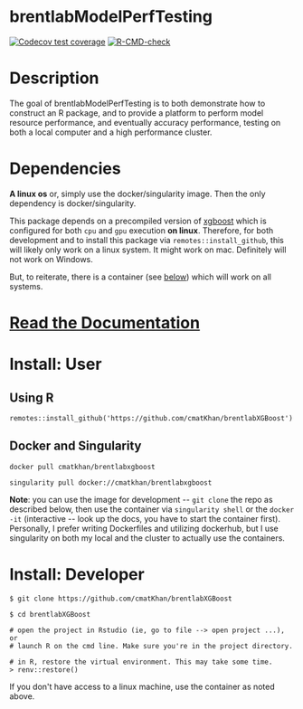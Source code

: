 
# brentlabModelPerfTesting

<!-- badges: start -->
  [![Codecov test coverage](https://codecov.io/gh/cmatKhan/brentlabModelPerfTesting/branch/main/graph/badge.svg)](https://app.codecov.io/gh/cmatKhan/brentlabModelPerfTesting?branch=main)
[![R-CMD-check](https://github.com/cmatKhan/brentlabModelPerfTesting/actions/workflows/R-CMD-check.yaml/badge.svg)](https://github.com/cmatKhan/brentlabModelPerfTesting/actions/workflows/R-CMD-check.yaml)
<!-- badges: end -->

# Description

The goal of brentlabModelPerfTesting is to both demonstrate how to construct 
an R package, and to provide a platform to perform model resource performance, 
and eventually accuracy performance, testing on both a local computer and a 
high performance cluster.


# Dependencies

__A linux os__ or, simply use the docker/singularity image. Then the only dependency is docker/singularity.

This package depends on a precompiled version of [xgboost]() which is 
configured for both `cpu` and `gpu` execution __on linux__. Therefore, for both development 
and to install this package via `remotes::install_github`, this will likely 
only work on a linux system. It might work on mac. Definitely will not work on 
Windows.  

But, to reiterate, there is a container (see [below](#docker-and-singularity)) which will 
work on all systems.

# [Read the Documentation](https://cmatkhan.github.io/brentlabModelPerfTesting/)

# Install: User

## Using R

```{sh}
remotes::install_github('https://github.com/cmatKhan/brentlabXGBoost')
```

## Docker and Singularity

```{sh}
docker pull cmatkhan/brentlabxgboost
```

```{sh}
singularity pull docker://cmatkhan/brentlabxgboost
```

__Note__: you can use the image for development -- `git clone` the repo as 
described below, then use the container via `singularity shell` or the 
`docker -it` (interactive -- look up the docs, you have to start the 
container first). Personally, I prefer writing Dockerfiles and 
utilizing dockerhub, but I use singularity on both my local and the cluster 
to actually use the containers.

# Install: Developer

```{sh}
$ git clone https://github.com/cmatKhan/brentlabXGBoost

$ cd brentlabXGBoost

# open the project in Rstudio (ie, go to file --> open project ...), or 
# launch R on the cmd line. Make sure you're in the project directory.

# in R, restore the virtual environment. This may take some time.
> renv::restore()
```

If you don't have access to a linux machine, use the container as noted above.
